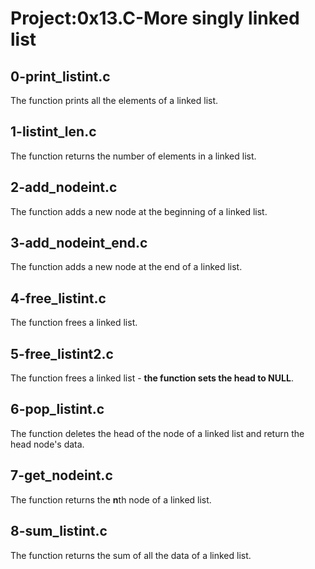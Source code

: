 # Project:0x13.C-More singly linked list

## 0-print_listint.c

The function prints all the elements of a linked list.

## 1-listint_len.c

The function returns the number of elements in a linked list.

## 2-add_nodeint.c

The function adds a new node at the beginning of a linked list.

## 3-add_nodeint_end.c

The function adds a new node at the end of a linked list.

## 4-free_listint.c

The function frees a linked list.

## 5-free_listint2.c

The function frees a linked list - **the function sets the head to NULL**.

## 6-pop_listint.c

The function deletes the head of the node of a linked list and return the head node's data.

## 7-get_nodeint.c

The function returns the **n**th node of a linked list.

## 8-sum_listint.c

The function returns the sum of all the data of a linked list.